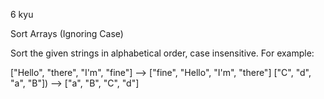 6 kyu

Sort Arrays (Ignoring Case)

Sort the given strings in alphabetical order, case insensitive. For example:

["Hello", "there", "I'm", "fine"]  -->  ["fine", "Hello", "I'm", "there"]
["C", "d", "a", "B"])              -->  ["a", "B", "C", "d"]
